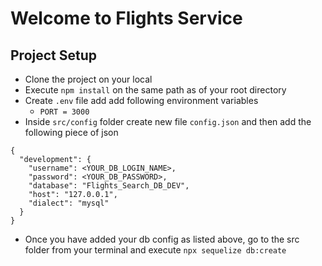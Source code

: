 # Welcome to Flights Service

## Project Setup

- Clone the project on your local
- Execute `npm install` on the same path as of your root directory
- Create `.env` file add add following environment variables
  - `PORT = 3000`
- Inside `src/config` folder create new file `config.json` and then add the following piece of json

```
{
  "development": {
    "username": <YOUR_DB_LOGIN_NAME>,
    "password": <YOUR_DB_PASSWORD>,
    "database": "Flights_Search_DB_DEV",
    "host": "127.0.0.1",
    "dialect": "mysql"
  }
}
```

- Once you have added your db config as listed above, go to the src folder from your terminal and execute `npx sequelize db:create`